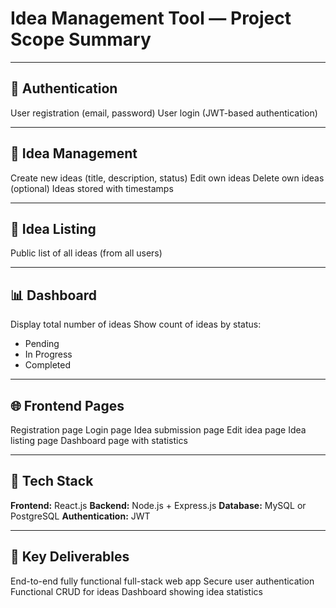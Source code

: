# Idea Management Tool — Project Scope Summary

---

## 🔐 Authentication

User registration (email, password)
User login (JWT-based authentication)

---

## 📝 Idea Management

Create new ideas (title, description, status)
Edit own ideas
Delete own ideas (optional)
Ideas stored with timestamps

---

## 📃 Idea Listing

Public list of all ideas (from all users)

---

## 📊 Dashboard

Display total number of ideas
Show count of ideas by status:
  - Pending
  - In Progress
  - Completed

---

## 🌐 Frontend Pages

Registration page
Login page
Idea submission page
Edit idea page
Idea listing page
Dashboard page with statistics

---

## 💾 Tech Stack

**Frontend:** React.js
**Backend:** Node.js + Express.js
**Database:** MySQL or PostgreSQL
**Authentication:** JWT

---

## 🎯 Key Deliverables

End-to-end fully functional full-stack web app
Secure user authentication
Functional CRUD for ideas
Dashboard showing idea statistics
